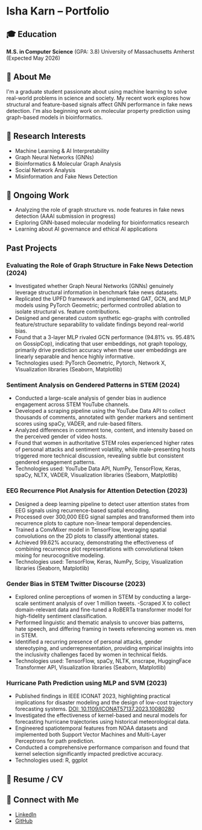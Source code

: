 # Isha Karn – Portfolio

## 🎓 Education  
**M.S. in Computer Science** (GPA: 3.8) 
University of Massachusetts Amherst  
(Expected May 2026)

## 🧠 About Me  
I'm a graduate student passionate about using machine learning to solve real-world problems in science and society. My recent work explores how structural and feature-based signals affect GNN performance in fake news detection. I'm also beginning work on molecular property prediction using graph-based models in bioinformatics.

## 🔬 Research Interests  
- Machine Learning & AI Interpretability  
- Graph Neural Networks (GNNs)  
- Bioinformatics & Molecular Graph Analysis  
- Social Network Analysis  
- Misinformation and Fake News Detection

## 📌 Ongoing Work 
- Analyzing the role of graph structure vs. node features in fake news detection (AAAI submission in progress)  
- Exploring GNN-based molecular modeling for bioinformatics research  
- Learning about AI governance and ethical AI applications

## Past Projects
### Evaluating the Role of Graph Structure in Fake News Detection (2024)
- Investigated whether Graph Neural Networks (GNNs) genuinely leverage structural information in benchmark fake news datasets.
- Replicated the UPFD framework and implemented GAT, GCN, and MLP models using PyTorch Geometric; performed controlled ablation to isolate structural vs. feature contributions.
- Designed and generated custom synthetic ego-graphs with controlled feature/structure separability to validate findings beyond real-world bias.
- Found that a 3-layer MLP rivaled GCN performance (94.81% vs. 95.48% on GossipCop), indicating that user embeddings, not graph topology, primarily drive prediction accuracy when these user embeddings are linearly separable and hence highly informative.
- Technologies used: PyTorch Geometric, Pytorch, Network X, Visualization libraries (Seaborn, Matplotlib)

### Sentiment Analysis on Gendered Patterns in STEM (2024)
- Conducted a large-scale analysis of gender bias in audience engagement across STEM YouTube channels.
- Developed a scraping pipeline using the YouTube Data API to collect thousands of comments, annotated with gender markers and sentiment scores using spaCy, VADER, and rule-based filters.
- Analyzed differences in comment tone, content, and intensity based on the perceived gender of video hosts.
- Found that women in authoritative STEM roles experienced higher rates of personal attacks and sentiment volatility, while male-presenting hosts triggered more technical discussion, revealing subtle but consistent gendered engagement patterns.
- Technologies used: YouTube Data API, NumPy, TensorFlow, Keras, spaCy, NLTX, VADER, Visualization libraries (Seaborn, Matplotlib)

### EEG Recurrence Plot Analysis for Attention Detection (2023)
- Designed a deep learning pipeline to detect user attention states from EEG signals using recurrence-based spatial encoding.
- Processed over 300,000 EEG signal samples and transformed them into recurrence plots to capture non-linear temporal dependencies.
- Trained a ConvMixer model in TensorFlow, leveraging spatial convolutions on the 2D plots to classify attentional states.
- Achieved 99.62% accuracy, demonstrating the effectiveness of combining recurrence plot representations with convolutional token mixing for neurocognitive modeling.
- Technologies used: TensorFlow, Keras, NumPy, Scipy, Visualization libraries (Seaborn, Matplotlib)

### Gender Bias in STEM Twitter Discourse (2023)
- Explored online perceptions of women in STEM by conducting a large-scale sentiment analysis of over 1 million tweets.
-Scraped X to collect domain-relevant data and fine-tuned a RoBERTa transformer model for high-fidelity sentiment classification.
- Performed linguistic and thematic analysis to uncover bias patterns, hate speech, and differing framing in tweets referencing women vs. men in STEM.
- Identified a recurring presence of personal attacks, gender stereotyping, and underrepresentation, providing empirical insights into the inclusivity challenges faced by women in technical fields.
- Technologies used: TensorFlow, spaCy, NLTK, snscrape, HuggingFace Transformer API, Visualization libraries (Seaborn, Matplotlib)

### Hurricane Path Prediction using MLP and SVM (2023)
- Published findings in IEEE ICONAT 2023, highlighting practical implications for disaster modeling and the design of low-cost trajectory forecasting systems. [DOI: 10.1109/ICONAT57137.2023.10080280](https://doi.org/10.1109/ICONAT57137.2023.10080280)
- Investigated the effectiveness of kernel-based and neural models for forecasting hurricane trajectories using historical meteorological data.
- Engineered spatiotemporal features from NOAA datasets and implemented both Support Vector Machines and Multi-Layer Perceptrons for path prediction.
- Conducted a comprehensive performance comparison and found that kernel selection significantly impacted predictive accuracy.
- Technologies used: R, ggplot

## 📄 Resume / CV

## 🔗 Connect with Me  
- [LinkedIn](https://www.linkedin.com/in/isha-karn-8a9b6a261/)  
- [GitHub](https://github.com/ishakarn)  
